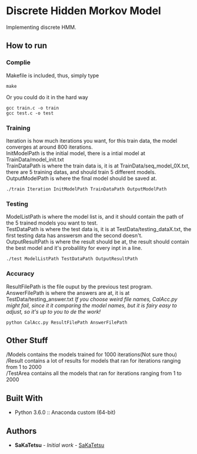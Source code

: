 # Discrete Hidden Morkov Model

Implementing discrete HMM.

## How to run

### Complie
Makefile is included, thus, simply type
```
make
```
Or you could do it in the hard way
```
gcc train.c -o train
gcc test.c -o test
```

### Training
Iteration is how much iterations you want, for this train data, the model converges at around 800 iterations.<br>
InitModelPath is the initial model, there is a intial model at TrainData/model_init.txt<br>
TrainDataPath is where the train data is, it is at TrainData/seq_model_0X.txt, there are 5 training datas, and should train 5 different models.<br>
OutputModelPath is where the final model should be saved at.
```
./train Iteration InitModelPath TrainDataPath OutputModelPath
```

### Testing
ModelListPath is where the model list is, and it should contain the path of the 5 trained models you want to test.<br>
TestDataPath is where the test data is, it is at TestData/testing_dataX.txt, the first testing data has answersm and the second doesn't.<br>
OutputResultPath is where the result should be at, the result should contain the best model and it's probalility for every inpt in a line.
```
./test ModelListPath TestDataPath OutputResultPath
```

### Accuracy
ResultFilePath is the file ouput by the previous test program.<br>
AnswerFilePath is where the answers are at, it is at TestData/testing_answer.txt
*If you choose weird file names, CalAcc.py might fail, since it it comparing the model names, but it is fairy easy to adjust, so it's up to you to de the work!*
```
python CalAcc.py ResultFilePath AnswerFilePath
```

## Other Stuff
/Models contains the models trained for 1000 iterations(Not sure thou)<br>
/Result contains a lot of results for models that ran for iterations ranging from 1 to 2000<br>
/TestArea contains all the models that ran for iterations ranging from 1 to 2000

## Built With

* Python 3.6.0 :: Anaconda custom (64-bit)

## Authors

* **SaKaTetsu** - *Initial work* - [SaKaTetsu](https://github.com/SaKaTetsu)